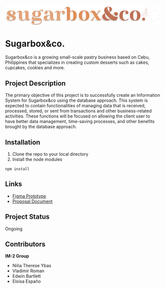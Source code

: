 <p align="center">
  <img src="https://raw.githubusercontent.com/Caerfyre/IM2-Project/main/assets/sblogo-2.png"/> 
</p>

# Sugarbox&co.
Sugarbox&co is a growing small-scale pastry business based on Cebu, Philippines that specializes in creating custom desserts such as cakes, cupcakes, cookies and more.

## Project Description
The primary objective of this project is to successfully create an Information System for Sugarbox&co using the database approach. This system is expected to contain functionalities of managing data that is received, processed, stored, or sent from transactions and other business-related activities. These functions will be focused on allowing the client user to have better data management, time-saving processes, and other benefits brought by the database approach.

## Installation
1. Clone the repo to your local directory
2. Install the node modules
```
npm install
```

## Links
* [Figma Prototype](https://www.figma.com/file/YdoiT4VOOJoGmICwCWTRmv/CIS-1202-Exercise-2-WebDev-and-Design-YBAS?node-id=104%3A14172)
* [Proposal Document](https://docs.google.com/document/d/1fKh0n3eTiV8IhbUMKo7PGqCGzXXHRrAM/edit?usp=sharing&ouid=108013498313349699134&rtpof=true&sd=true)

## Project Status
Ongoing

## Contributors
**IM-2 Group**
  - Niña Therese Ybas
  - Vladimir Roman
  - Edwin Bartlett
  - Eloisa Españo

